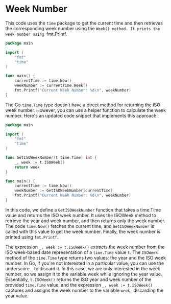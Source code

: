 # Week Number

This code uses the `time` package to get the current time and then retrieves the corresponding week number using the `Week() method. It prints the week number using `fmt.Printf.

```go
package main

import (
	"fmt"
	"time"
)

func main() {
	currentTime := time.Now()
	weekNumber := currentTime.Week()
	fmt.Printf("Current Week Number: %d\n", weekNumber)
}

```

The Go `time.Time` type doesn't have a direct method for returning the ISO week number. However, you can use a helper function to calculate the week number. Here's an updated code snippet that implements this approach:

```go
package main

import (
	"fmt"
	"time"
)

func GetISOWeekNumber(t time.Time) int {
	_, week := t.ISOWeek()
	return week
}

func main() {
	currentTime := time.Now()
	weekNumber := GetISOWeekNumber(currentTime)
	fmt.Printf("Current Week Number: %d\n", weekNumber)
}
```

In this code, we define a `GetISOWeekNumber` function that takes a ﻿time.Time value and returns the ISO week number. It uses the ﻿ISOWeek method to retrieve the year and week number, and then returns only the week number. The code `time.Now()` fetches the current time, and `GetISOWeekNumber` is called with this value to get the week number. Finally, the week number is printed using `fmt.Printf`.

The expression `_, week := t.ISOWeek()` extracts the week number from the ISO week-based date representation of a `time.Time` value `t`.
The `ISOWeek` method of the `time.Time` type returns two values: the year and the ISO week number. In Go, if you're not interested in a particular value, you can use the underscore `_` to discard it. In this case, we are only interested in the week number, so we assign it to the variable ﻿week while ignoring the year value.
Essentially, `t.ISOWeek()` returns the ISO year and week number of the provided `time.Time` value, and the expression `_, week := t.ISOWeek()` captures and assigns the week number to the variable `week,` discarding the year value.